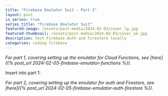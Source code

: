 ```yaml
---
title: "Firebase Emulator Suit - Part 2"
layout: post
is_series: true
series_title: "Firebase Emulator Suit"
featured-image: /assets/post-media/2024-02-03/cover_lg.jpg
featured-thumbnail: /assets/post-media/2024-02-03/cover_sm.jpg
description: Test Firebase Auth and Firestore locally
categories: coding firebase
---
```


_For part 1, covering setting up the emulator for Cloud Functions, see [here]({% post_url 2024-02-03-firebase-emulator-functions %})._

Insert into part 1:

_For part 2, covering setting up the emulator for auth and Firestore, see [here]({% post_url 2024-02-05-firebase-emulator-auth-firestore %})._
